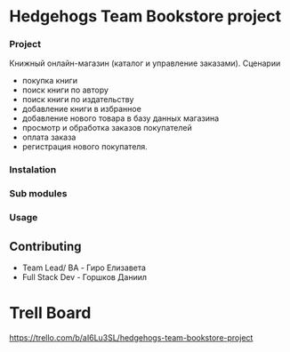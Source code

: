 # Hedgehogs Team Bookstore project

### Project
Книжный онлайн-магазин (каталог и управление заказами).
Сценарии
- покупка книги 
- поиск книги по автору 
- поиск книги по издательству
- добавление книги в избранное
- добавление нового товара в базу данных магазина
- просмотр и обработка заказов покупателей
- оплата заказа
- регистрация нового покупателя.

### Instalation

### Sub modules

### Usage

## Contributing
- Team Lead/ BA - Гиро Елизавета
- Full Stack Dev - Горшков Даниил



# Trell Board
https://trello.com/b/aI6Lu3SL/hedgehogs-team-bookstore-project
